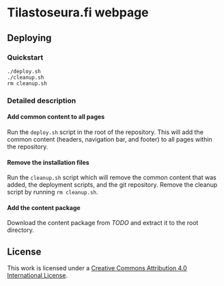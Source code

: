 # Tilastoseura.fi webpage
## Deploying
### Quickstart
```
./deploy.sh
./cleanup.sh
rm cleanup.sh
```

### Detailed description
#### Add common content to all pages
Run the `deploy.sh` script in the root of the repository. This will
add the common content (headers, navigation bar, and footer) to all
pages within the repository.

#### Remove the installation files
Run the `cleanup.sh` script which will remove the common content that
was added, the deployment scripts, and the git repository. Remove the
cleanup script by running `rm cleanup.sh`.

#### Add the content package
Download the content package from *TODO* and extract it to the root directory.

## License
This work is licensed under a [Creative Commons Attribution 4.0
International License](http://creativecommons.org/licenses/by/4.0/).
